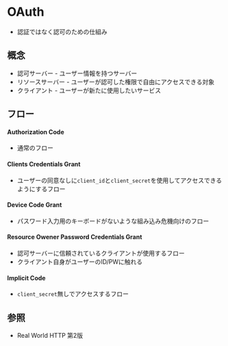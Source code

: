 # OAuth
- 認証ではなく認可のための仕組み

## 概念
- 認可サーバー - ユーザー情報を持つサーバー
- リソースサーバー - ユーザーが認可した権限で自由にアクセスできる対象
- クライアント - ユーザーが新たに使用したいサービス

## フロー
#### Authorization Code
- 通常のフロー

#### Clients Credentials Grant
- ユーザーの同意なしに`client_id`と`client_secret`を使用してアクセスできるようにするフロー

#### Device Code Grant
- パスワード入力用のキーボードがないような組み込み危機向けのフロー

#### Resource Owener Password Credentials Grant
- 認可サーバーに信頼されているクライアントが使用するフロー
- クライアント自身がユーザーのID/PWに触れる

#### Implicit Code
- `client_secret`無しでアクセスするフロー

## 参照
- Real World HTTP 第2版
